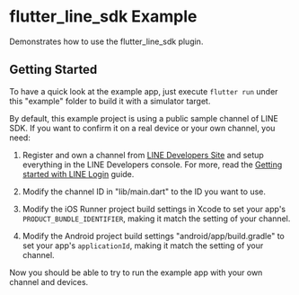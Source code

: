 # flutter_line_sdk Example

Demonstrates how to use the flutter_line_sdk plugin.

## Getting Started

To have a quick look at the example app, just execute `flutter run` under this "example" folder to build it with a simulator target.

By default, this example project is using a public sample channel of LINE SDK. If you want to confirm it on a real device or your own channel, you need:

1. Register and own a channel from [LINE Developers Site](https://developers.line.biz/en/) and setup everything in the LINE Developers console. For more, read the [Getting started with LINE Login](https://developers.line.biz/en/docs/line-login/getting-started/) guide.

2. Modify the channel ID in "lib/main.dart" to the ID you want to use.

3. Modify the iOS Runner project build settings in Xcode to set your app's `PRODUCT_BUNDLE_IDENTIFIER`, making it match the setting of your channel.

4. Modify the Android project build settings "android/app/build.gradle" to set your app's `applicationId`, making it match the setting of your channel.

Now you should be able to try to run the example app with your own channel and devices.

